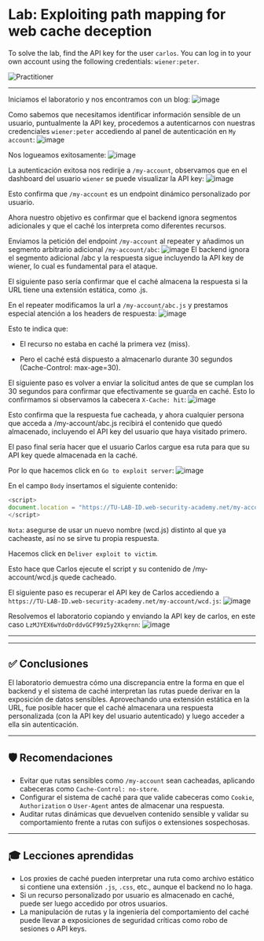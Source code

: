 # Lab: Exploiting path mapping for web cache deception

To solve the lab, find the API key for the user `carlos`. You can log in to your own account using the following credentials: `wiener:peter`.

![Practitioner](https://img.shields.io/badge/level-Apprentice-green) 

---

Iniciamos el laboratorio y nos encontramos con un blog:
![image](https://github.com/user-attachments/assets/7fdfb7ad-937e-492f-b438-1d1ada58f790)


Como sabemos que necesitamos identificar información sensible de un usuario, puntualmente la API key, procedemos a autenticarnos con nuestras credenciales `wiener:peter` accediendo al panel de autenticación en `My account`:
![image](https://github.com/user-attachments/assets/53bbc85d-49fc-4bc2-b054-7bcf82ff3481)

Nos logueamos exitosamente:
![image](https://github.com/user-attachments/assets/12686dfd-282d-4415-9f26-df2b3de5d331)


La autenticación exitosa nos redirije a `/my-account`, observamos que en el dashboard del usuario `wiener` se puede visualizar la API key:
![image](https://github.com/user-attachments/assets/e5c70a68-0ea7-4490-962f-457c049af451)

 Esto confirma que `/my-account` es un endpoint dinámico personalizado por usuario.

 Ahora nuestro objetivo es confirmar que el backend ignora segmentos adicionales y que el caché los interpreta como diferentes recursos.

 Enviamos la petición del endpoint `/my-account` al repeater y añadimos un segmento arbitrario adicional `/my-account/abc`:
![image](https://github.com/user-attachments/assets/4c53935d-107a-488e-92a3-ad9170d86fb9)
El backend ignora el segmento adicional /abc y la respuesta sigue incluyendo la API key de wiener, lo cual es fundamental para el ataque.

El siguiente paso sería confirmar que el caché almacena la respuesta si la URL tiene una extensión estática, como .js.

En el repeater modificamos la url a `/my-account/abc.js` y prestamos especial atención a los headers de respuesta:
![image](https://github.com/user-attachments/assets/9e6a6133-381b-4d56-8011-6ea0cdbd44e7)

Esto te indica que:

- El recurso no estaba en caché la primera vez (miss).

- Pero el caché está dispuesto a almacenarlo durante 30 segundos (Cache-Control: max-age=30).

El siguiente paso es volver a enviar la solicitud antes de que se cumplan los 30 segundos para confirmar que efectivamente se guarda en caché. Esto lo confirmamos si observamos la cabecera `X-Cache: hit`:
![image](https://github.com/user-attachments/assets/b8d22c9d-fea2-42be-b558-37a7b0c1bd13)

Esto confirma que la respuesta fue cacheada, y ahora cualquier persona que acceda a /my-account/abc.js recibirá el contenido que quedó almacenado, incluyendo el API key del usuario que haya visitado primero.


El paso final sería hacer que el usuario Carlos cargue esa ruta para que su API key quede almacenada en la caché.


Por lo que hacemos click en `Go to exploit server`:
![image](https://github.com/user-attachments/assets/0c508301-e8fd-420d-bf36-4bc9853058af)

En el campo `Body` insertamos el siguiente contenido:
```javascript
<script>
document.location = "https://TU-LAB-ID.web-security-academy.net/my-account/wcd.js";
</script>
```
`Nota`: asegurse de usar un nuevo nombre (wcd.js) distinto al que ya cacheaste, así no se sirve tu propia respuesta.

Hacemos click en `Deliver exploit to victim`.

Esto hace que Carlos ejecute el script y su contenido de /my-account/wcd.js quede cacheado.

El siguiente paso es recuperar el API key de Carlos accediendo a `https://TU-LAB-ID.web-security-academy.net/my-account/wcd.js`:
![image](https://github.com/user-attachments/assets/4a49ae46-2ac2-4160-9fff-2e9c639d9274)

Resolvemos el laboratorio copiando y enviando la API key de carlos, en este caso `LzMJYEX6wYdoDrddvGCF99z5y2Xkqrnn`:
![image](https://github.com/user-attachments/assets/36e08e73-695d-4a13-ba67-a2e69351b4a6)

---

---

## ✅ Conclusiones

El laboratorio demuestra cómo una discrepancia entre la forma en que el backend y el sistema de caché interpretan las rutas puede derivar en la exposición de datos sensibles. Aprovechando una extensión estática en la URL, fue posible hacer que el caché almacenara una respuesta personalizada (con la API key del usuario autenticado) y luego acceder a ella sin autenticación.

---

## 🛡️ Recomendaciones

- Evitar que rutas sensibles como `/my-account` sean cacheadas, aplicando cabeceras como `Cache-Control: no-store`.
- Configurar el sistema de caché para que valide cabeceras como `Cookie`, `Authorization` o `User-Agent` antes de almacenar una respuesta.
- Auditar rutas dinámicas que devuelven contenido sensible y validar su comportamiento frente a rutas con sufijos o extensiones sospechosas.

---

## 🎓 Lecciones aprendidas

- Los proxies de caché pueden interpretar una ruta como archivo estático si contiene una extensión `.js`, `.css`, etc., aunque el backend no lo haga.
- Si un recurso personalizado por usuario es almacenado en caché, puede ser luego accedido por otros usuarios.
- La manipulación de rutas y la ingeniería del comportamiento del caché puede llevar a exposiciones de seguridad críticas como robo de sesiones o API keys.





